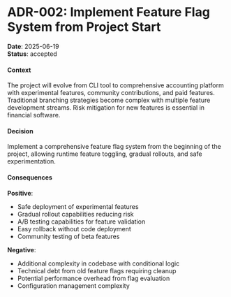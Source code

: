 # ADR-002: Implement Feature Flag System from Project Start
**Date**: 2025-06-19  
**Status**: accepted

#### Context
The project will evolve from CLI tool to comprehensive accounting platform with experimental features, community contributions, and paid features. Traditional branching strategies become complex with multiple feature development streams. Risk mitigation for new features is essential in financial software.

#### Decision
Implement a comprehensive feature flag system from the beginning of the project, allowing runtime feature toggling, gradual rollouts, and safe experimentation.

#### Consequences
**Positive**:
- Safe deployment of experimental features
- Gradual rollout capabilities reducing risk
- A/B testing capabilities for feature validation
- Easy rollback without code deployment
- Community testing of beta features

**Negative**:
- Additional complexity in codebase with conditional logic
- Technical debt from old feature flags requiring cleanup
- Potential performance overhead from flag evaluation
- Configuration management complexity 